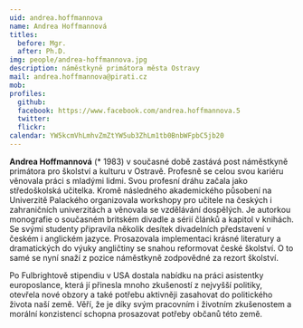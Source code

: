 ```yaml
---
uid: andrea.hoffmannova
name: Andrea Hoffmannová
titles:
  before: Mgr. 
  after: Ph.D.
img: people/andrea-hoffmannova.jpg
description: náměstkyně primátora města Ostravy
mail: andrea.hoffmannova@pirati.cz
mob:			  
profiles:
  github:       
  facebook: https://www.facebook.com/andrea.hoffmannova.5
  twitter: 		  
  flickr:	 
calendar: YW5kcmVhLmhvZmZtYW5ub3ZhLm1tb0BnbWFpbC5jb20
---
```

**Andrea Hoffmannová** (* 1983) v současné době zastává post náměstkyně primátora pro školství a kulturu v Ostravě. Profesně se celou svou kariéru věnovala práci s mladými lidmi. Svou profesní dráhu začala jako středoškolská učitelka. Kromě následného akademického působení na Univerzitě Palackého organizovala workshopy pro učitele na českých i zahraničních univerzitách a věnovala se vzdělávání dospělých. Je autorkou monografie o současném britském divadle a sérií článků a kapitol v knihách. Se svými studenty připravila několik desítek divadelních představení v českém i anglickém jazyce. Prosazovala implementaci krásné literatury a dramatických do výuky angličtiny se snahou reformovat české školství. O to samé se nyní snaží z pozice náměstkyně zodpovědné za rezort školství. 

Po Fulbrightově stipendiu v USA dostala nabídku na práci asistentky europoslance, která jí přinesla mnoho zkušeností z nejvyšší politiky, otevřela nové obzory a také potřebu aktivněji zasahovat do politického života naší země. Věří, že je díky svým pracovním i životním zkušenostem a morální konzistencí schopna prosazovat potřeby občanů této země.

